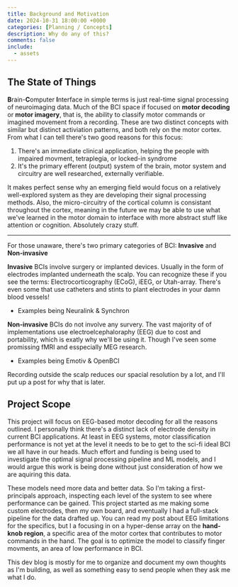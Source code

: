 ```yaml
---
title: Background and Motivation
date: 2024-10-31 18:00:00 +0000
categories: [Planning / Concepts]
description: Why do any of this?
comments: false
include:
  - assets
---
```


## The State of Things

**B**rain-**C**omputer **I**nterface in simple terms is just real-time signal processing of neuroimaging data. Much of the BCI space if focused on **motor decoding** or **motor imagery**, that is, the ability to classify motor commands or imagined movement from a recording. These are two distinct concepts with similar but distinct activiation patterns, and both rely on the motor cortex. From what I can tell there's two good reasons for this focus:

1. There's an immediate clinical application, helping the people with impaired movment, tetraplegia, or locked-in syndrome
2. It's the primary efferent (output) system of the brain, motor system and circuitry are well researched, externally verifiable.

It makes perfect sense why an emerging field would focus on a relatively well-explored system as they are developing their signal processing methods. Also, the micro-circuitry of the cortical column is consistant throughout the cortex, meaning in the future we may be able to use what we've learned in the motor domain to interface with more abstract stuff like attention or cognition. Absolutely crazy stuff.

---
For those unaware, there's two primary categories of BCI: **Invasive** and **Non-invasive**

**Invasive** BCIs involve surgery or implanted devices. Usually in the form of electrodes implanted underneath the scalp. You can recognize these if you see the terms: Electrocorticography (ECoG), iEEG, or Utah-array. There's even some that use catheters and stints to plant electrodes in your damn blood vessels!

- Examples being Neuralink & Synchron

**Non-invasive** BCIs do not involve any survery. The vast majority of of implementations use electroelcephaloraphy (EEG) due to cost and portability, which is exatly why we'll be using it. Though I've seen some promissing fMRI and esspecially MEG research.

- Examples being Emotiv & OpenBCI

Recording outside the scalp reduces our spacial resolution by a lot, and I'll put up a post for why that is later.

## Project Scope

This project will focus on EEG-based motor decoding for all the reasons outlined. I personally think there's a distinct lack of electrode density in current BCI applications. At least in EEG systems, motor classification performance is not yet at the level it needs to be to get to the sci-fi ideal BCI we all have in our heads. Much effort and funding is being used to investigate the optimal signal processing pipeline and ML models, and I would argue this work is being done without just consideration of how we are aquiring this data.

These models need more data and better data. So I'm taking a first-principals approach, inspecting each level of the system to see where performance can be gained. This project started as me making some custom electrodes, then my own board, and eventually I had a full-stack pipeline for the data drafted up. You can read my post about EEG limitations for the specifics, but I a focusing in on a hyper-dense array on the **hand-knob region**, a specific area of the motor cortex that contributes to motor commands in the hand. The goal is to optimize the model to classify finger movments, an area of low performance in BCI. 


This dev blog is mostly for me to organize and document my own thoughts as I'm building, as well as something easy to send people when they ask me what I do.